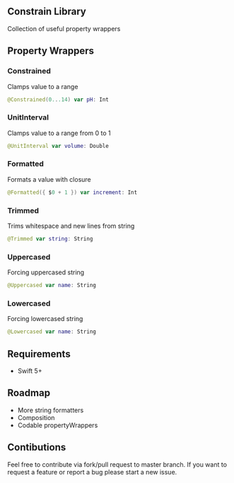 ## Constrain Library
Collection of useful property wrappers

## Property Wrappers
### Constrained
Clamps value to a range
```swift
@Constrained(0...14) var pH: Int
```

### UnitInterval
Clamps value to a range from 0 to 1
```swift
@UnitInterval var volume: Double
```

### Formatted
Formats a value with closure
```swift
@Formatted({ $0 + 1 }) var increment: Int
```

### Trimmed
Trims whitespace and new lines from string
```swift
@Trimmed var string: String
```

### Uppercased
Forcing uppercased string
```swift
@Uppercased var name: String
```

### Lowercased
Forcing lowercased string
```swift
@Lowercased var name: String
```

## Requirements
- Swift 5+

## Roadmap
- More string formatters
- Composition
- Codable propertyWrappers

## Contibutions
Feel free to contribute via fork/pull request to master branch. If you want to request a feature or report a bug please start a new issue.
